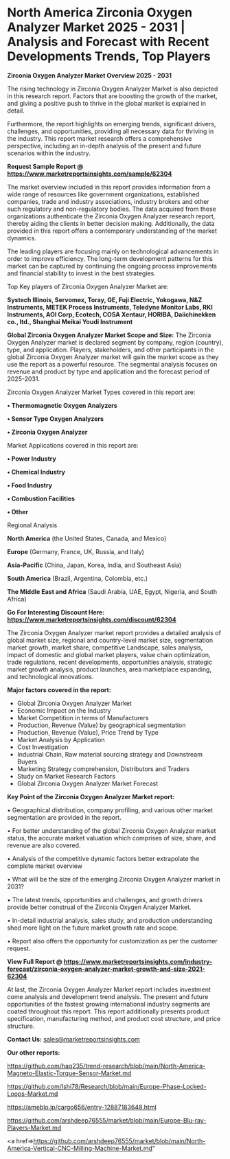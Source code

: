  # North America Zirconia Oxygen Analyzer Market 2025 - 2031 | Analysis and Forecast with Recent Developments Trends, Top Players

<Strong> Zirconia Oxygen Analyzer Market Overview 2025 - 2031</strong>

The rising technology in Zirconia Oxygen Analyzer Market is also depicted in this research report. Factors that are boosting the growth of the market, and giving a positive push to thrive in the global market is explained in detail.

Furthermore, the report highlights on emerging trends, significant drivers, challenges, and opportunities, providing all necessary data for thriving in the industry. This report market research offers a comprehensive perspective, including an in-depth analysis of the present and future scenarios within the industry.

<strong>Request Sample Report @ <a href=https://www.marketreportsinsights.com/sample/62304>https://www.marketreportsinsights.com/sample/62304</a></strong>

The market overview included in this report provides information from a wide range of resources like government organizations, established companies, trade and industry associations, industry brokers and other such regulatory and non-regulatory bodies. The data acquired from these organizations authenticate the Zirconia Oxygen Analyzer research report, thereby aiding the clients in better decision making. Additionally, the data provided in this report offers a contemporary understanding of the market dynamics.

The leading players are focusing mainly on technological advancements in order to improve efficiency. The long-term development patterns for this market can be captured by continuing the ongoing process improvements and financial stability to invest in the best strategies.

Top Key players of Zirconia Oxygen Analyzer Market are:

<strong>Systech Illinois, Servomex, Toray, GE, Fuji Electric, Yokogawa, N&Z Instruments, METEK Process Instruments, Teledyne Monitor Labs, RKI Instruments, AOI Corp, Ecotech, COSA Xentaur, HORIBA, Daiichinekken co., ltd., Shanghai Meikai Youdi Instrument</strong>

<strong><b>Global Zirconia Oxygen Analyzer Market Scope and Size:</b></strong>
The Zirconia Oxygen Analyzer market is declared segment by company, region (country), type, and application. Players, stakeholders, and other participants in the global Zirconia Oxygen Analyzer market will gain the market scope as they use the report as a powerful resource. The segmental analysis focuses on revenue and product by type and application and the forecast period of 2025-2031.

Zirconia Oxygen Analyzer Market Types covered in this report are:

<strong>• Thermomagnetic Oxygen Analyzers

• Sensor Type Oxygen Analyzers

• Zirconia Oxygen Analyzer</strong>

Market Applications covered in this report are:

<strong>• Power Industry

• Chemical Industry

• Food Industry

• Combustion Facilities

• Other</strong> 

Regional Analysis

<strong>North America</strong> (the United States, Canada, and Mexico)

<strong>Europe</strong> (Germany, France, UK, Russia, and Italy)

<strong>Asia-Pacific</strong> (China, Japan, Korea, India, and Southeast Asia)

<strong>South America</strong> (Brazil, Argentina, Colombia, etc.)

<strong>The Middle East and Africa</strong> (Saudi Arabia, UAE, Egypt, Nigeria, and South Africa)

<strong>Go For Interesting Discount Here: <a href=https://www.marketreportsinsights.com/discount/62304>https://www.marketreportsinsights.com/discount/62304</a></strong>

The Zirconia Oxygen Analyzer market report provides a detailed analysis of global market size, regional and country-level market size, segmentation market growth, market share, competitive Landscape, sales analysis, impact of domestic and global market players, value chain optimization, trade regulations, recent developments, opportunities analysis, strategic market growth analysis, product launches, area marketplace expanding, and technological innovations.

<strong><b>Major factors covered in the report:</b></strong>
<ul>
  <li>Global Zirconia Oxygen Analyzer Market </li>
  <li>Economic Impact on the Industry</li>
  <li>Market Competition in terms of Manufacturers</li>
  <li>Production, Revenue (Value) by geographical segmentation</li>
  <li>Production, Revenue (Value), Price Trend by Type</li>
  <li>Market Analysis by Application</li>
  <li>Cost Investigation</li>
  <li>Industrial Chain, Raw material sourcing strategy and Downstream Buyers</li>
  <li>Marketing Strategy comprehension, Distributors and Traders</li>
  <li>Study on Market Research Factors</li>
  <li>Global Zirconia Oxygen Analyzer Market Forecast</li>
</ul>

<strong><b>Key Point of the Zirconia Oxygen Analyzer Market report:</b></strong>

• Geographical distribution, company profiling, and various other market segmentation are provided in the report.

• For better understanding of the global Zirconia Oxygen Analyzer market status, the accurate market valuation which comprises of size, share, and revenue are also covered.

• Analysis of the competitive dynamic factors better extrapolate the complete market overview

• What will be the size of the emerging Zirconia Oxygen Analyzer market in 2031?

• The latest trends, opportunities and challenges, and growth drivers provide better construal of the Zirconia Oxygen Analyzer Market.

• In-detail industrial analysis, sales study, and production understanding shed more light on the future market growth rate and scope.

• Report also offers the opportunity for customization as per the customer request.

<strong><b>View Full Report @ <a href=https://www.marketreportsinsights.com/industry-forecast/zirconia-oxygen-analyzer-market-growth-and-size-2021-62304>https://www.marketreportsinsights.com/industry-forecast/zirconia-oxygen-analyzer-market-growth-and-size-2021-62304</a></b></strong>


At last, the Zirconia Oxygen Analyzer Market report includes investment come analysis and development trend analysis. The present and future opportunities of the fastest growing international industry segments are coated throughout this report. This report additionally presents product specification, manufacturing method, and product cost structure, and price structure.

<strong>Contact Us:</strong>
sales@marketreportsinsights.com

<strong>Our other reports:</strong>

<a href=https://github.com/haq235/trend-research/blob/main/North-America-Magneto-Elastic-Torque-Sensor-Market.md>https://github.com/haq235/trend-research/blob/main/North-America-Magneto-Elastic-Torque-Sensor-Market.md</a>

<a href=https://github.com/Ishi78/Research/blob/main/Europe-Phase-Locked-Loops-Market.md>https://github.com/Ishi78/Research/blob/main/Europe-Phase-Locked-Loops-Market.md</a>

<a href=https://ameblo.jp/cargo656/entry-12887183648.html>https://ameblo.jp/cargo656/entry-12887183648.html</a>

<a href=https://github.com/arshdeep76555/market/blob/main/Europe-Blu-ray-Players-Market.md>https://github.com/arshdeep76555/market/blob/main/Europe-Blu-ray-Players-Market.md</a>

<a href=>https://github.com/arshdeep76555/market/blob/main/North-America-Vertical-CNC-Milling-Machine-Market.md</a>"
